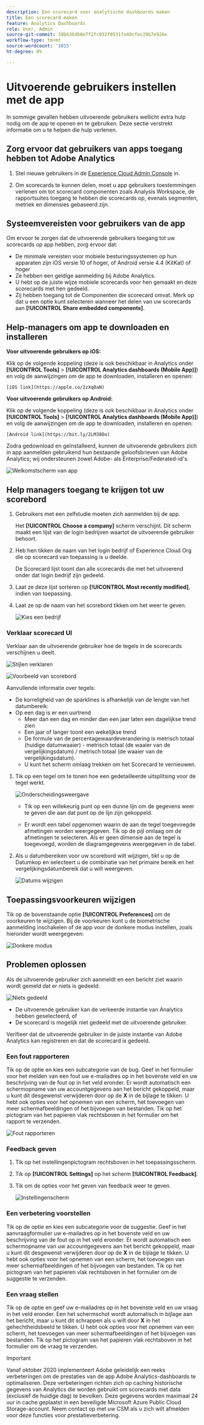 ```yaml
---
description: Een scorecard voor analytische dashboards maken
title: Een scorecard maken
feature: Analytics Dashboards
role: User, Admin
source-git-commit: 38bb36db0e7f2fc032f0531fa40cfec29b7e926e
workflow-type: tm+mt
source-wordcount: '1015'
ht-degree: 0%

---
```



# Uitvoerende gebruikers instellen met de app

In sommige gevallen hebben uitvoerende gebruikers wellicht extra hulp nodig om de app te openen en te gebruiken. Deze sectie verstrekt informatie om u te helpen die hulp verlenen.

## Zorg ervoor dat gebruikers van apps toegang hebben tot Adobe Analytics

1. Stel nieuwe gebruikers in de [Experience Cloud Admin Console](/help/admin/admin-console/permissions/product-profile.md) in.

1. Om scorecards te kunnen delen, moet u app gebruikers toestemmingen verlenen om tot scorecard componenten zoals Analysis Workspace, de rapportsuites toegang te hebben die scorecards op, evenals segmenten, metriek en dimensies gebaseerd zijn.

## Systeemvereisten voor gebruikers van de app

Om ervoor te zorgen dat de uitvoerende gebruikers toegang tot uw scorecards op app hebben, zorg ervoor dat:

* De minimale vereisten voor mobiele besturingssystemen op hun apparaten zijn iOS versie 10 of hoger, of Android versie 4.4 (KitKat) of hoger
* Ze hebben een geldige aanmelding bij Adobe Analytics.
* U hebt op de juiste wijze mobiele scorecards voor hen gemaakt en deze scorecards met hen gedeeld.
* Zij hebben toegang tot de Componenten die scorecard omvat. Merk op dat u een optie kunt selecteren wanneer het delen van uw scorecards aan **[!UICONTROL Share embedded components]**.

## Help-managers om app te downloaden en installeren

**Voor uitvoerende gebruikers op iOS:**

Klik op de volgende koppeling (deze is ook beschikbaar in Analytics onder **[!UICONTROL Tools]** > **[!UICONTROL Analytics dashboards (Mobile App)]**) en volg de aanwijzingen om de app te downloaden, installeren en openen:

`[iOS link](https://apple.co/2zXq0aN)`

**Voor uitvoerende gebruikers op Android:**

Klik op de volgende koppeling (deze is ook beschikbaar in Analytics onder **[!UICONTROL Tools]** > **[!UICONTROL Analytics dashboards (Mobile App)]**) en volg de aanwijzingen om de app te downloaden, installeren en openen:

`[Android link](https://bit.ly/2LM38Oo)`

Zodra gedownload en geïnstalleerd, kunnen de uitvoerende gebruikers zich in app aanmelden gebruikend hun bestaande geloofsbrieven van Adobe Analytics; wij ondersteunen zowel Adobe- als Enterprise/Federated-id&#39;s.

![Welkomstscherm van app](assets/welcome.png)

## Help managers toegang te krijgen tot uw scorebord

1. Gebruikers met een zelfstudie moeten zich aanmelden bij de app.

   Het **[!UICONTROL Choose a company]** scherm verschijnt. Dit scherm maakt een lijst van de login bedrijven waartot de uitvoerende gebruiker behoort.

1. Heb hen tikken de naam van het login bedrijf of Experience Cloud Org die op scorecard van toepassing is u deelde.

   De Scorecard lijst toont dan alle scorecards die met het uitvoerend onder dat login bedrijf zijn gedeeld.

1. Laat ze deze lijst sorteren op **[!UICONTROL Most recently modified]**, indien van toepassing.

1. Laat ze op de naam van het scorebord tikken om het weer te geven.

   ![Kies een bedrijf](assets/accesscard.png)


### Verklaar scorecard UI

Verklaar aan de uitvoerende gebruiker hoe de tegels in de scorecards verschijnen u deelt.

![Stijlen verklaren](assets/newexplain.png)

![Voorbeeld van scorebord](assets/intro_scorecard.png)

Aanvullende informatie over tegels:

* De korreligheid van de sparklines is afhankelijk van de lengte van het datumbereik:
* Op een dag is er een uurtrend
   * Meer dan een dag en minder dan een jaar laten een dagelijkse trend zien
   * Een jaar of langer toont een wekelijkse trend
   * De formule van de percentagewaardeverandering is metrisch totaal (huidige datumwaaier) - metrisch totaal (de waaier van de vergelijkingsdatum) / metrisch totaal (de waaier van de vergelijkingsdatum).
   * U kunt het scherm omlaag trekken om het Scorecard te vernieuwen.


1. Tik op een tegel om te tonen hoe een gedetailleerde uitsplitsing voor de tegel werkt.

   ![Onderscheidingsweergave](assets/sparkline.png)

   * Tik op een willekeurig punt op een dunne lijn om de gegevens weer te geven die aan dat punt op de lijn zijn gekoppeld.

   * Er wordt een tabel opgenomen waarin de aan de tegel toegevoegde afmetingen worden weergegeven. Tik op de pijl omlaag om de afmetingen te selecteren. Als er geen dimensie aan de tegel is toegevoegd, worden de diagramgegevens weergegeven in de tabel.

1. Als u datumbereiken voor uw scorebord wilt wijzigen, tikt u op de Datumkop en selecteert u de combinatie van het primaire bereik en het vergelijkingsdatumbereik dat u wilt weergeven.

   ![Datums wijzigen](assets/changedate.png)

## Toepassingsvoorkeuren wijzigen

Tik op de bovenstaande optie **[!UICONTROL Preferences]** om de voorkeuren te wijzigen. Bij de voorkeuren kunt u de biometrische aanmelding inschakelen of de app voor de donkere modus instellen, zoals hieronder wordt weergegeven:

![Donkere modus](assets/darkmode.png)

## Problemen oplossen

Als de uitvoerende gebruiker zich aanmeldt en een bericht ziet waarin wordt gemeld dat er niets is gedeeld:

![Niets gedeeld](assets/nothing.png)

* De uitvoerende gebruiker kan de verkeerde instantie van Analytics hebben geselecteerd, of
* De scorecard is mogelijk niet gedeeld met de uitvoerende gebruiker.

Verifieer dat de uitvoerende gebruiker in de juiste instantie van Adobe Analytics kan registreren en dat de scorecard is gedeeld.

### Een fout rapporteren

Tik op de optie en kies een subcategorie van de bug. Geef in het formulier voor het melden van een fout uw e-mailadres op in het bovenste veld en uw beschrijving van de fout op in het veld eronder. Er wordt automatisch een schermopname van uw accountgegevens aan het bericht gekoppeld, maar u kunt dit desgewenst verwijderen door op de **X** in de bijlage te tikken. U hebt ook opties voor het opnemen van een scherm, het toevoegen van meer schermafbeeldingen of het bijvoegen van bestanden. Tik op het pictogram van het papieren vlak rechtsboven in het formulier om het rapport te verzenden.

![Fout rapporteren](assets/newbug.png)

### Feedback geven

1. Tik op het instellingenpictogram rechtsboven in het toepassingsscherm.
1. Tik op **[!UICONTROL Settings]** op het scherm **[!UICONTROL Feedback]**.
1. Tik om de opties voor het geven van feedback weer te geven.

   ![Instellingenscherm](assets/settings.png)

### Een verbetering voorstellen

Tik op de optie en kies een subcategorie voor de suggestie. Geef in het aanvraagformulier uw e-mailadres op in het bovenste veld en uw beschrijving van de fout op in het veld eronder. Er wordt automatisch een schermopname van uw accountgegevens aan het bericht gekoppeld, maar u kunt dit desgewenst verwijderen door op de **X** in de bijlage te tikken. U hebt ook opties voor het opnemen van een scherm, het toevoegen van meer schermafbeeldingen of het bijvoegen van bestanden. Tik op het pictogram van het papieren vlak rechtsboven in het formulier om de suggestie te verzenden.

### Een vraag stellen

Tik op de optie en geef uw e-mailadres op in het bovenste veld en uw vraag in het veld eronder. Een het schermschot wordt automatisch in bijlage aan het bericht, maar u kunt dit schrappen als u wilt door **X** in het gehechtheidsbeeld te tikken. U hebt ook opties voor het opnemen van een scherm, het toevoegen van meer schermafbeeldingen of het bijvoegen van bestanden. Tik op het pictogram van het papieren vlak rechtsboven in het formulier om de vraag te verzenden.

>[!IMPORTANT]
>
>Vanaf oktober 2020 implementeert Adobe geleidelijk een reeks verbeteringen om de prestaties van de app Adobe Analytics-dashboards te optimaliseren. Deze verbeteringen richten zich op caching historische gegevens van Analytics die worden gebruikt om scorecards met data (exclusief de huidige dag) te bevolken. Deze gegevens worden maximaal 24 uur in cache geplaatst in een beveiligde Microsoft Azure Public Cloud Storage-account. Neem contact op met uw CSM als u zich wilt afmelden voor deze functies voor prestatieverbetering.
